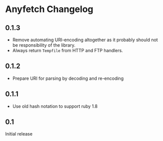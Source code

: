 # Anyfetch Changelog

## 0.1.3

* Remove automating URI-encoding altogether as it probably should not be responsibility of the library.
* Always return `Tempfile` from HTTP and FTP handlers.

## 0.1.2

* Prepare URI for parsing by decoding and re-encoding

## 0.1.1

* Use old hash notation to support ruby 1.8

## 0.1

Initial release
